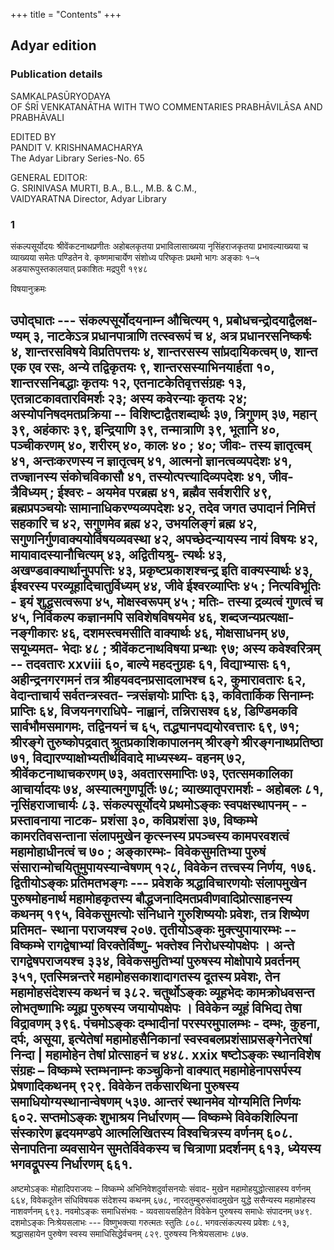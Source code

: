 +++
title = "Contents"
+++

## Adyar edition
### Publication details
SAMKALPASŪRYODAYA  
OF 
ŚRĪ VENKATANĀTHA 
WITH TWO COMMENTARIES 
PRABHĀVILĀSA AND PRABHĀVALI 

EDITED BY  
PANDIT V. KRISHNAMACHARYA  
The Adyar Library Series-No. 65  

GENERAL EDITOR:  
G. SRINIVASA MURTI, B.A., B.L., M.B. & C.M.,  
VAIDYARATNA Director, Adyar Library  



### 1
संकल्पसूर्योदयः 
श्रीवेंकटनाथप्रणीतः 
अहोबलकृतया प्रभाविलासाख्यया नृसिंहराजकृतया प्रभावल्याख्यया च व्याख्यया समेतः 
पण्डितेन वे. कृष्णमाचार्येण 
संशोध्य परिष्कृतः 
प्रथमो भागः अङ्काः १–५ 
अडयारूपुस्तकालयात् प्रकाशितः मद्रपुरी 
१९४८ 

विषयानुक्रमः 
> 
उपोद्घातः --- संकल्पसूर्योदयनाम्न औचित्यम् १, प्रबोधचन्द्रोदयाद्वैलक्ष- ण्यम् ३, नाटकेऽत्र प्रधानपात्राणि तत्स्वरूपं च ४, अत्र प्रधानरसनिष्कर्षः ४, शान्तरसविषये विप्रतिपत्तयः ४, शान्तरसस्य सांप्रदायिकत्वम् ७, शान्त एक 
एव रसः, 
अन्ये तद्विकृतयः ९, शान्तरसस्याभिनयार्हता १०, शान्तरसनिबद्धाः कृतयः १२, एतनाटकेतिवृत्तसंग्रहः १३, एतन्नाटकावतारविमर्शः २३; अस्य कवेरन्याः कृतयः २४; अस्योपनिषदमतप्रक्रिया -- विशिष्टाद्वैतशब्दार्थः ३७, त्रिगुणम् ३७, महान् ३९, अहंकारः ३९, इन्द्रियाणि ३९, तन्मात्राणि ३९, भूतानि ४०, पञ्चीकरणम् ४०, शरीरम् ४०, कालः ४० ; 
४०; जीवः- तस्य ज्ञातृत्वम् ४१, अन्तःकरणस्य न ज्ञातृत्वम् ४१, आत्मनो ज्ञानत्वव्यपदेशः ४१, तज्ज्ञानस्य संकोचविकासौ ४१, तस्योत्पत्त्यादिव्यपदेशः ४१, जीव- त्रैविध्यम् ; ईश्वरः - अयमेव परब्रह्म ४१, ब्रह्मैव सर्वशरीरि ४९, ब्रह्मप्रपञ्चयोः सामानाधिकरण्यव्यपदेशः ४२, तदेव जगत उपादानं निमित्तं सहकारि च ४२, सगुणमेव ब्रह्म ४२, उभयलिङ्गं ब्रह्म ४२, सगुणनिर्गुणवाक्ययोर्विषयव्यवस्था ४२, अपच्छेदन्यायस्य नायं विषयः ४२, मायावादस्यानौचित्यम् ४३, अद्वितीयश्रु- त्यर्थः ४३, अखण्डवाक्यार्थानुपपत्तिः ४३, प्रकृष्टप्रकाशश्चन्द्र इति वाक्यस्यार्थः ४३, ईश्वरस्य परव्यूहादिचातुर्विध्यम् ४४, जीवे ईश्वरव्याप्तिः ४५ ; नित्यविभूतिः - इयं शुद्धसत्वरूपा ४५, मोक्षस्वरूपम् ४५ ; मतिः- तस्या द्रव्यत्वं गुणत्वं च ४५, निर्विकल्प कज्ञानमपि सविशेषविषयमेव ४६, शब्दजन्यप्रत्यक्षा- नङ्गीकारः ४६, दशमस्त्वमसीति वाक्यार्थः ४६, मोक्षसाधनम् ४७, सयूध्यमत- भेदाः ४८ ; श्रीवेंकटनाथविषया प्रन्थाः ९७; अस्य कवेश्वरित्रम् -- तदवतारः 
xxviii 
६०, बाल्ये महदनुग्रहः ६१, विद्याभ्यासः ६१, अहीन्द्रनगरगमनं तत्र श्रीहयवदनप्रसादलाभश्च ६२, कुमारावतारः ६२, वेदान्ताचार्य सर्वतन्त्रस्वत- न्त्रसंज्ञयोः प्राप्तिः ६३, कवितार्किक सिनाम्नः प्राप्तिः ६४, विजयनगराधिपे- नाह्वानं, तन्निरासश्व ६४, डिण्डिमकवि सार्वभौमसमागमः, तद्विनयनं च ६५, तद्ध्यानपद्ययोरवत्तारः ६९, ७१; श्रीरङ्गे तुरुष्कोपद्रवात् श्रुतप्रकाशिकापालनम् 
श्रीरङ्गे श्रीरङ्गनाथप्रतिष्ठा ७१, विद्यारण्याक्षोभ्यतीर्थविवादे माध्यस्थ्य- वहनम् ७२, श्रीवेंकटनाथाचकरणम् ७३, अवतारसमाप्तिः ७३, एतत्समकालिका आचार्यादयः ७४, अस्यात्मगुणपूर्तिः ७८; व्याख्यातृपरामर्शः - अहोबलः ८१, नृसिंहराजाचार्यः ८३. 
संकल्पसूर्योदये प्रथमोऽङ्कः स्वपक्षस्थापनम् - - प्रस्तावनाया नाटक- प्रशंसा ३०, कविप्रशंसा ३७, विष्कम्भे कामरतिवसन्ताना संलापमुखेन कृत्स्नस्य प्रपञ्चस्य कामपरवशत्वं महामोहाधीनत्वं च ७० ; अङ्कारम्भः- विवेकसुमतिभ्या पुरुषं संसारान्मोचयितुमुपायस्यान्वेषणम् १२८, विवेकेन तत्त्वस्य निर्णय, १७६. 
द्वितीयोऽङ्कः प्रतिमतभङ्गः --- प्रवेशके श्रद्धाविचारणयोः संलापमुखेन पुरुषमोहनार्थ महामोहकृतस्य बौद्धजनादिमतप्रवीणवादिप्रोत्साहनस्य कथनम् १९५, विवेकसुमत्योः संनिधाने गुरुशिष्ययोः प्रवेशः, तत्र शिष्येण प्रतिमत- स्थाना पराजयश्च २०७. 
तृतीयोऽङ्कः मुक्त्युपायारम्भः -- विष्कम्भे रागद्वेषाभ्यां विरक्तेर्विष्णु- भक्तेश्व निरोधस्योपक्षेपः । अन्ते रागद्वेषपराजयश्च ३३४, विवेकसमुतिभ्यां पुरुषस्य मोक्षोपाये प्रवर्तनम् ३५१, एतस्मिन्नन्तरे महामोहसकाशादागतस्य दूतस्य प्रवेशः, तेन महामोहसंदेशस्य कथनं च ३८२. 
चतुर्थोऽङ्कः व्यूहभेदः कामक्रोधवसन्त लोभतृष्णाभिः व्यूह्य पुरुषस्य जयायोपक्षेपः । विवेकेन व्यूहं विभिद्य तेषा विद्रावणम् ३९६. 
पंचमोऽङ्कः दम्भादीनां परस्परमुपालम्भः - दम्भः, कुहना, दर्पः, असूया, इत्येतेषां महामोहसैनिकानां स्वस्वबलप्रशंसाप्रसङ्गेनेतरेषां निन्दा | महामोहेन तेषां प्रोत्साहनं च ४४८. 
xxix 
षष्टोऽङ्कः स्थानविशेष संग्रहः – विष्कम्भे स्तम्भनाम्नः कञ्चुकिनो वाक्यात् महामोहेनापसर्पस्य प्रेषणादिकथनम् ९२९. विवेकेन तर्कसारथिना पुरुषस्य समाधियोग्यस्थानान्वेषणम् ५३७. आन्तरं स्थानमेव योग्यमिति निर्णयः ६०२. 
सप्तमोऽङ्कः शुभाश्रय निर्धारणम् — विष्कम्भे विवेकशिल्पिना संस्कारेण हृदयमण्डपे आत्मलिखितस्य विश्वचित्रस्य वर्णनम् ६०८. सेनापतिना व्यवसायेन सुमतेर्विवेकस्य च चित्राणा प्रदर्शनम् ६१३, ध्येयस्य भगवद्रूपस्य निर्धारणम् ६६१. 
- 
अष्टमोऽङ्कः मोहादिपराजयः – विष्कम्भे अभिनिवेशदुर्वासनयोः संवाद- मुखेन महामोहयुद्धोत्साहस्य वर्णनम् ६६४, विवेकदूतेन संधिविषयक संदेशस्य कथनम् ६७८, नारदतुम्बुरुसंवादमुखेन युद्धे ससैन्यस्य महामोहस्य नाशवर्णनम् ६९३. 
नवमोऽङ्कः समाधिसंभवः - व्यवसायसहितेन विवेकेन पुरुषस्य समाधेः संपादनम् ७४९. 
दशमोऽङ्कः निःश्रेयसलाभः --- विष्णुभक्त्या गरुत्मतः स्तुतिः ८०८. भगवत्संकल्पस्य प्रवेशः ८१३, श्रद्धासहायेन पुरुषेण स्वस्य समाधिसिद्धेर्वचनम् ८२९. पुरुषस्य निःश्रेयसलाभः ८७७. 

